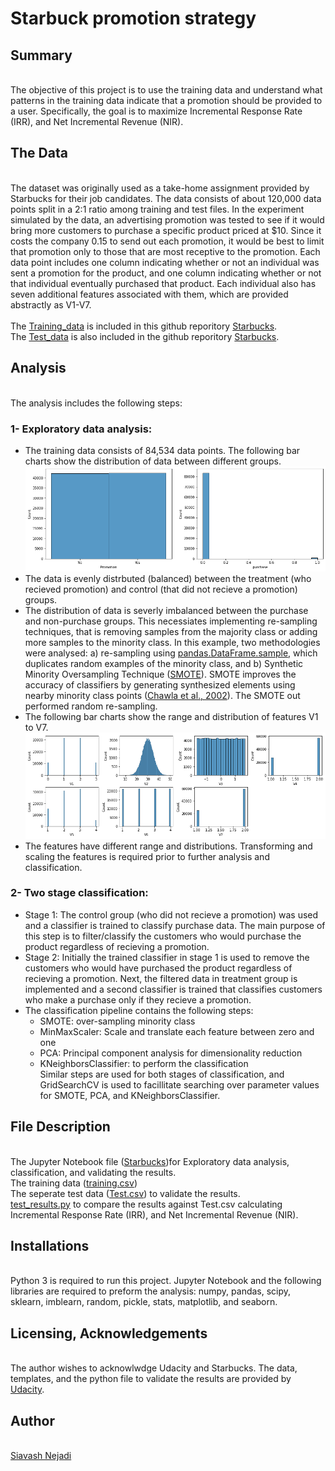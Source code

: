 # Starbuck promotion strategy

## Summary
<br>The objective of this project is to use the training data and understand what patterns in the training data indicate that a promotion should be provided to a user. Specifically, the goal is to maximize Incremental Response Rate (IRR), and Net Incremental Revenue (NIR).

## The Data
<br>The dataset was originally used as a take-home assignment provided by Starbucks for their job candidates. The data consists of about 120,000 data points split in a 2:1 ratio among training and test files. In the experiment simulated by the data, an advertising promotion was tested to see if it would bring more customers to purchase a specific product priced at $10. Since it costs the company 0.15 to send out each promotion, it would be best to limit that promotion only to those that are most receptive to the promotion. Each data point includes one column indicating whether or not an individual was sent a promotion for the product, and one column indicating whether or not that individual eventually purchased that product. Each individual also has seven additional features associated with them, which are provided abstractly as V1-V7.
<br>
<br>The [Training_data](https://github.com/snejadi/Starbucks/blob/3cd8cd4017e6e10e0eb84f84817ef845f93e012d/training.csv) is included in this github reporitory [Starbucks](https://github.com/snejadi/Starbucks.git).
<br>The [Test_data](https://github.com/snejadi/Starbucks/blob/3cd8cd4017e6e10e0eb84f84817ef845f93e012d/Test.csv) is also included in the github reporitory [Starbucks](https://github.com/snejadi/Starbucks.git).

## Analysis
<br> The analysis includes the following steps:

### 1- Exploratory data analysis:
- The training data consists of 84,534 data points. The following bar charts show the distribution of data between different groups.
![Figure_01](https://github.com/snejadi/Starbucks/blob/aca62cdb8b8f26d3e5b75340ce27bca5a441dc9a/figures/fig_01.png?raw=true)
- The data is evenly distrbuted (balanced) between the treatment (who recieved promotion) and control (that did not recieve a promotion) groups.
- The distribution of data is severly imbalanced between the purchase and non-purchase groups. This necessiates implementing re-sampling techniques, that is removing samples from the majority class or adding more samples to the minority class. In this example, two methodologies were analysed: a) re-sampling using [pandas.DataFrame.sample](https://pandas.pydata.org/docs/reference/api/pandas.DataFrame.sample.html), which duplicates random examples of the minority class, and b) Synthetic Minority Oversampling Technique ([SMOTE](https://imbalanced-learn.org/stable/references/generated/imblearn.over_sampling.SMOTE.html)). SMOTE improves the accuracy of classifiers by generating synthesized elements using nearby minority class points ([Chawla et al., 2002](https://www.jair.org/index.php/jair/article/view/10302/24590)). The SMOTE out performed random re-sampling.
- The following bar charts show the range and distribution of features V1 to V7. 
![Figure_02](https://github.com/snejadi/Starbucks/blob/aca62cdb8b8f26d3e5b75340ce27bca5a441dc9a/figures/fig_02_features.png)
- The features have different range and distributions. Transforming and scaling the features is required prior to further analysis and classification. 

### 2- Two stage classification:
- Stage 1: The control group (who did not recieve a promotion) was used and a classifier is trained to classify purchase data. The main purpose of this step is to filter/classify the customers who would purchase the product regardless of recieving a promotion.
- Stage 2: Initially the trained classifier in stage 1 is used to remove the customers who would have purchased the product regardless of recieving a promotion. Next, the filtered data in treatment group is implemented and a second classifier is trained that classifies customers who make a purchase only if they recieve a promotion. 
- The classification pipeline contains the following steps: 
  - SMOTE: over-sampling minority class
  - MinMaxScaler: Scale and translate each feature between zero and one
  - PCA: Principal component analysis for dimensionality reduction
  - KNeighborsClassifier: to perform the classification
<br>Similar steps are used for both stages of classification, and GridSearchCV is used to facillitate searching over parameter values for SMOTE, PCA, and KNeighborsClassifier.

## File Description
<br> The Jupyter Notebook file ([Starbucks](https://github.com/snejadi/Starbucks/blob/b4b54972423d321e21b006282fb17e10349785dd/Starbucks.ipynb))for Exploratory data analysis, classification, and validating the results. 
<br> The training data ([training.csv](https://github.com/snejadi/Starbucks/blob/b4b54972423d321e21b006282fb17e10349785dd/training.csv)) 
<br> The seperate test data ([Test.csv](https://github.com/snejadi/Starbucks/blob/b4b54972423d321e21b006282fb17e10349785dd/Test.csv)) to validate the results.
<br> [test_results.py](https://github.com/snejadi/Starbucks/blob/b4b54972423d321e21b006282fb17e10349785dd/test_results.py) to compare the results against Test.csv calculating Incremental Response Rate (IRR), and Net Incremental Revenue (NIR). 

## Installations
<br>Python 3 is required to run this project. Jupyter Notebook and the following libraries are required to preform the analysis: numpy, pandas, scipy, sklearn, imblearn, random, pickle, stats, matplotlib, and seaborn.

## Licensing, Acknowledgements
<br> The author wishes to acknowlwdge Udacity and Starbucks. The data, templates, and the python file to validate the results are provided by [Udacity](https://www.udacity.com/).

## Author
<br>[Siavash Nejadi](https://github.com/snejadi/)